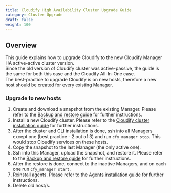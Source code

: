 ```yaml
---
title: Cloudify High Availability Cluster Upgrade Guide
category: Cluster Upgrade
draft: false
weight: 100
---
```

## Overview

This guide explains how to upgrade Cloudify to the new Cloudify Manager HA active-active cluster version.<br>
Since the old version of Cloudify cluster was active-passive, the guide is the same for both this case and the Cloudify All-In-One case.<br>
The best-practice to upgrade Cloudify is on new hosts, therefore a new host should be created for every existing Manager. 

### Upgrade to new hosts

1.  Create and download a snapshot from the existing Manager. Please refer to the [Backup and restore guide](http://docs.cloudify.co/5.0.5/ops_guides/backup_restore_guide) for further instructions. 
1.  Install a new Cloudify cluster. Please refer to the [Cloudify cluster installation guide](http://docs.cloudify.co/5.0.5/install_maintain/installation/installing-cluster/) for further instructions. 
1.  After the cluster and CLI installation is done, ssh into all Managers except one (best practice - 2 out of 3) and run `cfy_manager stop`. This would stop Cloudify services on these hosts.
1.  Copy the snapshot to the last Manager (the only active one).
1.  Ssh into this Manager, upload the snapshot, and restore it. Please refer to the [Backup and restore guide](http://docs.cloudify.co/5.0.5/ops_guides/backup_restore_guide) for further instructions.
1.  After the restore is done, connect to the inactive Managers, and on each one run `cfy_manager start`.
1.  Reinstall agents. Please refer to the [Agents installation guide](https://docs.cloudify.co/5.0.5/cli/orch_cli/agents/#install) for further instructions.
1.  Delete old host/s.
